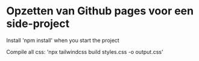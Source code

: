 # Opzetten van Github pages voor een side-project

Install 'npm install' when you start the project

Compile all css: 'npx tailwindcss build styles.css -o output.css'